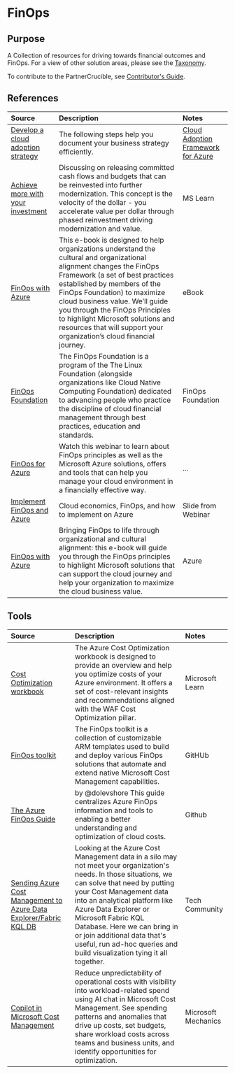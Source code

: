# FinOps


## Purpose

A Collection of resources for driving towards financial outcomes and FinOps. For a view of other solution areas, please see the [Taxonomy](./Taxonomy). 

To contribute to the PartnerCrucible, see [Contributor's Guide](ContributorsGuide).



## References

Source | Description | Notes
:----- | :---------- | :-----
[Develop a cloud adoption strategy](https://learn.microsoft.com/en-us/azure/cloud-adoption-framework/strategy/)| The following steps help you document your business strategy efficiently.| [Cloud Adoption Framework for Azure](https://learn.microsoft.com/en-us/azure/cloud-adoption-framework/)
[Achieve more with your investment](https://learn.microsoft.com/en-us/azure/cloud-adoption-framework/strategy/achieve-more#achieve-more-with-your-investment) | Discussing on releasing committed cash flows and budgets that can be reinvested into further modernization. This concept is the velocity of the dollar - you accelerate value per dollar through phased reinvestment driving modernization and value. | MS Learn 
[FinOps with Azure](./Docs/FinOps_with_Azure_eBook_V1.pdf) | This e-book is designed to help organizations understand the cultural and organizational alignment changes the FinOps Framework (a set of best practices established by members of the FinOps Foundation) to maximize cloud business value. We’ll guide you through the FinOps Principles to highlight Microsoft solutions and resources that will support your organization’s cloud financial journey. | eBook 
[FinOps Foundation](https://www.finops.org/about/) | The FinOps Foundation is a program of the The Linux Foundation (alongside organizations like Cloud Native Computing Foundation) dedicated to advancing people who practice the discipline of cloud financial management through best practices, education and standards. | FinOps Foundation
[FinOps for Azure](https://info.microsoft.com/ww-ondemand-implement-finops-for-azure.html?lcid=en-us) | Watch this webinar to learn about FinOps principles as well as the Microsoft Azure solutions, offers and tools that can help you manage your cloud environment in a financially effective way. |...
[Implement FinOps and Azure](https://on24static.akamaized.net/event/33/08/49/2/rt/1/documents/resourceList1626975656008/implementfinopsonazure1626975651629.pdf) | Cloud economics, FinOps, and how to implement on Azure | Slide from Webinar
[FinOps with Azure](https://azure.microsoft.com/en-us/resources/finops-with-azure-bringing-finops-to-life-through-organizational-and-cultural-alignment/en-us/?cdn=disable) | Bringing FinOps to life through organizational and cultural alignment: this e-book will guide you through the FinOps principles to highlight Microsoft solutions that can support the cloud journey and help your organization to maximize the cloud business value. | Azure

## Tools

Source | Description | Notes
:----- | :---------- | :-----
[Cost Optimization workbook](https://learn.microsoft.com/en-us/azure/advisor/advisor-cost-optimization-workbook) | The Azure Cost Optimization workbook is designed to provide an overview and help you optimize costs of your Azure environment. It offers a set of cost-relevant insights and recommendations aligned with the WAF Cost Optimization pillar. | Microsoft Learn
[FinOps toolkit](https://github.com/microsoft/finops-toolkit/tree/main) | The FinOps toolkit is a collection of customizable ARM templates used to build and deploy various FinOps solutions that automate and extend native Microsoft Cost Management capabilities.| GitHUb
[The Azure FinOps Guide](https://github.com/dolevshor/azure-finops-guide) | by @dolevshore This guide centralizes Azure FinOps information and tools to enabling a better understanding and optimization of cloud costs. | Github
[Sending Azure Cost Management to Azure Data Explorer/Fabric KQL DB](https://techcommunity.microsoft.com/t5/azure-data-explorer-blog/sending-azure-cost-management-to-azure-data-explorer-fabric-kql/ba-p/3909984) | Looking at the Azure Cost Management data in a silo may not meet your organization's needs. In those situations, we can solve that need by putting your Cost Management data into an analytical platform like Azure Data Explorer or Microsoft Fabric KQL Database. Here we can bring in or join additional data that's useful, run ad-hoc queries and build visualization tying it all together. | Tech Community
[Copilot in Microsoft Cost Management](https://www.youtube.com/watch?v=KuGkXGE4eWc) | Reduce unpredictability of operational costs with visibility into workload-related spend using AI chat in Microsoft Cost Management. See spending patterns and anomalies that drive up costs, set budgets, share workload costs across teams and business units, and identify opportunities for optimization.  | Microsoft Mechanics
